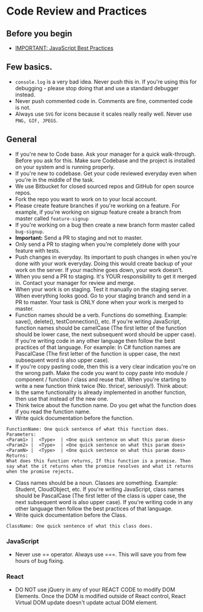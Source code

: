 # Code Review and Practices

## Before you begin
- [IMPORTANT: JavaScript Best Practices](https://www.slideshare.net/cheilmann/javascript-best-practices-1041724/25-Problem_Repetition_ofmodule_name_leads)

## Few basics. 
- `console.log` is a very bad idea. Never push this in. If you're using this for debugging - please stop doing that and use a standard debugger instead. 
- Never push commented code in. Comments are fine, commented code is not. 
- Always use `SVG` for icons because it scales really really well. Never use `PNG, GIF, JPEGS`. 

## General
- If you're new to Code base. Ask your manager for a quick walk-through. Before you ask for this. Make sure Codebase and the project is installed on your system and is running properly.
- If you're new to codebase. Get your code reviewed everyday even when you're in the middle of the task.
- We use Bitbucket for closed sourced repos and GitHub for open source repos.
- Fork the repo you want to work on to your local account.
- Please create feature branches if you're working on a feature. For example, if you're working on signup feature create a branch from master called `feature-signup`
- If you're working on a bug then create a new branch form master called `bug-signup`.
- **Important:** Send a PR to staging and not to master.
- Only send a PR to staging when you're completely done with your feature with tests.
- Push changes in everyday. Its important to push changes in when you're done with your work everyday. Doing this would create backup of your work on the server. If your machine goes down, your work doesn't.
- When you send a PR to staging. It's YOUR responsibility to get it merged in. Contact your manager for review and merge.
- When your work is on staging. Test it manually on the staging server. When everything looks good. Go to your staging branch and send in a PR to master. Your task is ONLY done when your work is merged to master.
- Function names should be a verb. Functions do something. Example: save(), delete(), testConnection(), etc. If you're writing JavaScript, function names should be camelCase (The first letter of the function should be lower case, the next subsequent word should be upper case). If you're writing code in any other language then follow the best practices of that language. For example: In C# function names are PascalCase  (The first letter of the function is upper case, the next subsequent word is also upper case).
- If you're copy pasting code, then this is a very clear indication you're on the wrong path. Make the code you want to copy paste into module / component / function  / class  and reuse that.
When you're starting to write a new function think twice (No. thrice!, seriously!). Think about:
- Is the same functionality is already implemented in another function, then use that instead of the new one.
- Think twice about the function name. Do you get what the function does if you read the function name.
- Write quick documentation before the function.


```
FunctionName: One quick sentence of what this function does.
Parameters:
<Param1> |  <Type>  | <One quick sentence on what this param does>
<Param2> |  <Type>  | <One quick sentence on what this param does>
<ParamN> |  <Type>  | <One quick sentence on what this param does>
Returns:
What does this function returns, If this function is a promise. Then say what the it returns when the promise resolves and what it returns when the promise rejects.  
```


- Class names should be a noun. Classes are something. Example: Student, CloudObject, etc. If you're writing JavaScript, class names should be PascalCase  (The first letter of the class is upper case, the next subsequent word is also upper case). If you're writing code in any other language then follow the best practices of that language.
- Write quick documentation before the Class.


```
ClassName: One quick sentence of what this class does.
```


### JavaScript
- Never use == operator. Always use ===. This will save you from few hours of bug fixing.

### React
- DO NOT use jQuery in any of your REACT CODE to modify DOM Elements. Once the DOM is modified outside of React control, React Virtual DOM update doesn't update actual DOM element.
